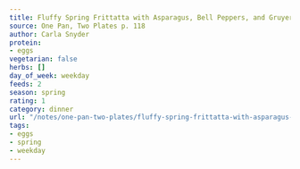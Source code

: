 ```yaml
---
title: Fluffy Spring Frittatta with Asparagus, Bell Peppers, and Gruyere
source: One Pan, Two Plates p. 118
author: Carla Snyder
protein:
- eggs
vegetarian: false
herbs: []
day_of_week: weekday
feeds: 2
season: spring
rating: 1
category: dinner
url: "/notes/one-pan-two-plates/fluffy-spring-frittatta-with-asparagus-bell-peppers-and-gruyere.html"
tags:
- eggs
- spring
- weekday
---
```



